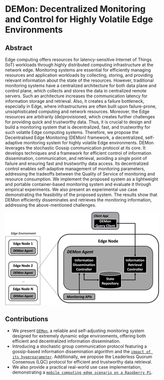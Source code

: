 # DEMon: Decentralized Monitoring and Control for Highly Volatile Edge Environments

## Abstract
Edge computing offers resources for latency-sensitive Internet of Things (IoT) workloads through highly distributed computing
infrastructure at the network edge. Monitoring systems are essential for efficiently managing resources and application workloads by
collecting, storing, and providing relevant information about the state of the resources. However, traditional monitoring systems have a
centralized architecture for both data plane and control plane, which collects and stores the data in centralized remote servers. Such an
architecture increases the communication latency for information storage and retrieval. Also, it creates a failure bottleneck, especially
in Edge, where infrastructures are often built upon failure-prone, unsophisticated computing and network resources. Moreover, the
Edge resources are arbitrarily (de)provisioned, which creates further challenges for providing quick and trustworthy data. Thus, it is
crucial to design and build a monitoring system that is decentralized, fast, and trustworthy for such volatile Edge computing systems.
Therefore, we propose the Decentralised Edge Monitoring (DEMon) framework, a decentralized, self-adaptive monitoring system for
highly volatile Edge environments. DEMon leverages the stochastic Gossip communication protocol at its core. It develops techniques
and a framework for efficient control of information dissemination, communication, and retrieval, avoiding a single point of failure
and ensuring fast and trustworthy data access. Its decentralized control enables self-adaptive management of monitoring parameters,
addressing the tradeoffs between the Quality of Service of monitoring and resource consumption. We implement the proposed system
as a lightweight and portable container-based monitoring system and evaluate it through empirical experiments. We also present an
experimental use case demonstrating the feasibility of the proposed system. The results show that DEMon efficiently disseminates and
retrieves the monitoring information, addressing the above-mentioned challenges.

![DEMon System Architecture](./images/architecture.jpg)

## Contributions
- We present [`DEMon`](./src), a reliable and self-adjusting monitoring system designed for extremely dynamic edge environments, offering both efficient and decentralized information dissemination.
- Introducing a stochastic group communication protocol featuring a gossip-based information dissemination algorithm and the [`impact of its hyperparameter`](./experiments/emulation-exp). Additionally, we propose the Leaderless Quorum Consensus (LQC) protocol for efficient and trustworthy data retrieval.
- We also provide a practical real-world use case implementation, demonstrating a [`mobile computing edge scenario on a Raspberry Pi`](./experiments/use-case-exp).